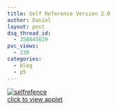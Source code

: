 ```yaml
---
title: Self Reference Version 2.0
author: Daniel
layout: post
dsq_thread_id:
  - 358845629
pvc_views:
  - 230
categories:
  - blog
  - p5
---
```

<p><a href="http://www.shiffman.net/p5/selfreference"><img src="http://www.shiffman.net/p5/selfreference/selfreference.jpg" alt="selfrefence"/></a><br />
<a href="http://www.shiffman.net/p5/selfreference">click to view applet</a></p>
